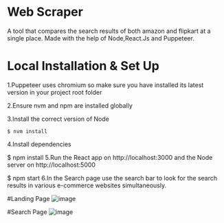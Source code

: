 # Web Scraper
A tool that compares the search results of both amazon and flipkart at a single place. Made with the help of Node,React.Js and Puppeteer.

# Local Installation & Set Up
1.Puppeteer uses chromium so make sure you have installed its latest version in your project root folder

2.Ensure nvm and npm are installed globally

3.Install the correct version of Node
```
$ nvm install
```
4.Install dependencies

$ npm install
5.Run the React app on http://localhost:3000 and the Node server on http://localhost:5000

$ npm start
6.In the Search page use the search bar to look for the search results in various e-commerce websites simultaneously.

#Landing Page
![image](https://user-images.githubusercontent.com/56735635/183154239-87f6361e-3428-4430-bd0d-33af5e50b192.png)



#Search Page
![image](https://user-images.githubusercontent.com/56735635/183154128-a7b0596e-4c67-4a58-a322-5c93401807ab.png)
